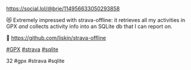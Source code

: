  https://social.lol/@brie/114956633050293858   <p>😻 Extremely impressed with strava-offline: it retrieves all my activities in GPX _and_ collects activity info into an SQLite db that I can report on. </p><p>🔗 <a href="https://github.com/liskin/strava-offline" target="_blank" rel="nofollow noopener" translate="no"><span class="invisible">https://</span><span class="ellipsis">github.com/liskin/strava-offli</span><span class="invisible">ne</span></a></p><p><a href="https://social.lol/tags/GPX" class="mention hashtag" rel="tag">#<span>GPX</span></a> <a href="https://social.lol/tags/strava" class="mention hashtag" rel="tag">#<span>strava</span></a> <a href="https://social.lol/tags/sqlite" class="mention hashtag" rel="tag">#<span>sqlite</span></a></p>   32 #gpx #strava #sqlite